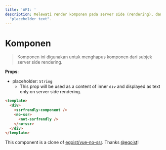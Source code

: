 ```yaml
---
title: 'API: '
description: Melewati render komponen pada server side (rendering), dan menampilkan
  "placeholder text".
---
```


# Komponen <no-ssr>

> Komponen ini digunakan untuk menghapus komponen dari subjek server side rendering.

**Props**:

- placeholder: `String`
    - This prop will be used as a content of inner `div` and displayed as text only on server side rendering.

```html
<template>
  <div>
    <ssrfrendly-component />
    <no-ssr>
      <not-ssrfrendly />
    </no-ssr>
  </div>
</template>
```

This component is a clone of [egoist/vue-no-ssr](https://github.com/egoist/vue-no-ssr).
Thanks [@egoist](https://github.com/egoist)!
